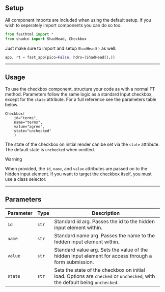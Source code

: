 ## Setup

All component imports are included when using the default setup. If you wish to seperately import components you can do so too. 

```python
from fasthtml import *
from shadcn import ShadHead, Checkbox
```

Just make sure to import and setup `ShadHead()` as well:

```python
app, rt = fast_app(pico=False, hdrs=(ShadHead(),))
```
---

## Usage

To use the checkbox component, structure your code as with a normal FT method. Parameters follow the same logic as a standard Input checkbox, except for the `state` attribute. For a full reference see the parameters table below.

```python+html
Checkbox(
    id="terms",
    name="terms",
    value="agree",
    state="unchecked"
    )
```

The state of the checkbox on initial render can be set via the `state` attribute. The default state is `unchecked` when omitted.

>[!WARNING]
>When provided, the `id`, `name`, and `value` attributes are passed on to the hidden input element. If you want to target the checkbox itself, you must use a class selector.

---

## Parameters

| Parameter | Type | Description |
| --- | --- | --- |
| `id` | `str` | Standard id arg. Passes the id to the hidden input element within.
| `name` | `str` | Standard name arg. Passes the name to the hidden input element within.
| `value` | `str` | Standard value arg. Sets the value of the hidden input element for access through a form submission.
| `state` | `str` | Sets the state of the checkbox on initial load. Options are `checked` or `unchecked`, with the default being `unchecked`.
